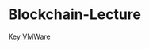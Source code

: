 # Blockchain-Lecture

[Key VMWare](https://github.com/hegdepavankumar/VMware-Workstation-Pro-17-Licence-Keys)
